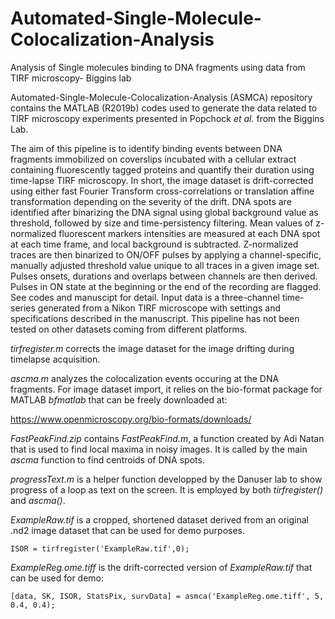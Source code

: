 # Automated-Single-Molecule-Colocalization-Analysis
Analysis of Single molecules binding to DNA fragments using data from TIRF microscopy- Biggins lab

Automated-Single-Molecule-Colocalization-Analysis (ASMCA) repository contains the MATLAB (R2019b) codes used to generate the data related to TIRF microscopy experiments presented in Popchock *et al.* from the Biggins Lab. 

The aim of this pipeline is to identify binding events between DNA fragments immobilized on coverslips incubated with a cellular extract containing fluorescently tagged proteins and quantify their duration using time-lapse TIRF microscopy.
In short,  the image dataset is drift-corrected using either fast Fourier Transform cross-correlations or translation affine transformation depending on the severity of the drift. DNA spots are identified after binarizing the DNA signal using global background value as threshold, followed by size and time-persistency filtering. Mean values of z-normalized fluorescent markers intensities are measured at each DNA spot at each time frame, and local background is subtracted. Z-normalized traces are then binarized to ON/OFF pulses by applying a channel-specific, manually adjusted threshold value unique to all traces in a given image set. Pulses onsets, durations and overlaps between channels are then derived. Pulses in ON state at the beginning or the end of the recording are flagged. See codes and manuscipt for detail. Input data is a three-channel time-series generated from a Nikon TIRF microscope with settings and specifications described in the manuscript. This pipeline has not been tested on other datasets coming from different platforms.

*tirfregister.m* corrects the image dataset for the image drifting during timelapse acquisition.

*ascma.m* analyzes the colocalization events occuring at the DNA fragments. For image dataset import, it relies on the bio-format package for MATLAB *bfmatlab* that can be freely downloaded at:

https://www.openmicroscopy.org/bio-formats/downloads/

*FastPeakFind.zip* contains *FastPeakFind.m*, a function created by Adi Natan that is used to find local maxima in noisy images. It is called by the main *ascma* function to find centroids of DNA spots.

*progressText.m* is a helper function developped by the Danuser lab to show progress of a loop as text on the screen. It is employed by both *tirfregister()* and *ascma()*.

*ExampleRaw.tif* is a cropped, shortened dataset derived from an original .nd2 image dataset that can be used for demo purposes.

```
ISOR = tirfregister('ExampleRaw.tif',0);
```

*ExampleReg.ome.tiff* is the drift-corrected version of *ExampleRaw.tif* that can be used for demo:

```
[data, SK, ISOR, StatsPix, survData] = asmca('ExampleReg.ome.tiff', 5, 0.4, 0.4);
```

